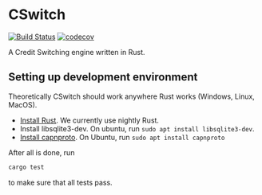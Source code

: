 # CSwitch

[![Build Status](https://travis-ci.com/realcr/cswitch.svg?token=BTq7pyQeAJ7BsmCssexj&branch=master)](https://travis-ci.com/realcr/cswitch)
[![codecov](https://codecov.io/gh/kamyuentse/cswitch/branch/master/graph/badge.svg?token=8wnbKAjDFl)](https://codecov.io/gh/kamyuentse/cswitch)

A Credit Switching engine written in Rust.

## Setting up development environment

Theoretically CSwitch should work anywhere Rust works (Windows, Linux, MacOS).

- [Install Rust](https://www.rust-lang.org/install.html). We currently use
    nightly Rust.
- Install libsqlite3-dev. On ubuntu, run `sudo apt install libsqlite3-dev`.
- [Install capnproto](https://capnproto.org/install.html). On Ubuntu, run `sudo apt install capnproto`

After all is done, run 

```bash
cargo test
```

to make sure that all tests pass.
